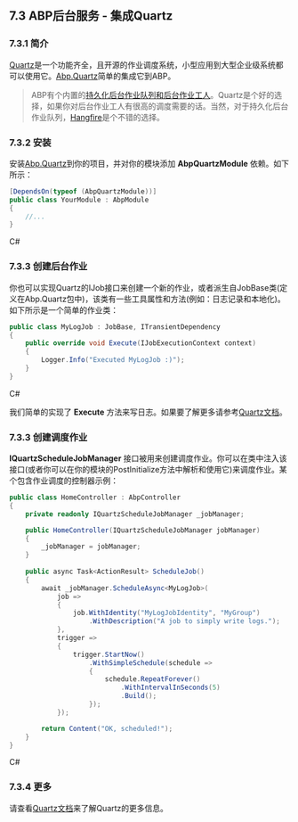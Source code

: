 ## 7.3 ABP后台服务 - 集成Quartz

### 7.3.1 简介

[Quartz](http://www.quartz-scheduler.net/)是一个功能齐全，且开源的作业调度系统，小型应用到大型企业级系统都可以使用它。[Abp.Quartz](https://www.nuget.org/packages/Abp.Quartz)简单的集成它到ABP。

> ABP有个内置的[持久化后台作业队列和后台作业工人](https://www.52abp.com/Wiki/abp-cn/latest/7.1ABP后台服务-后台作业和工人)。Quartz是个好的选择，如果你对后台作业工人有很高的调度需要的话。当然，对于持久化后台作业队列，[Hangfire](http://www.aspnetboilerplate.com/Pages/Documents/Hangfire-Integration)是个不错的选择。

### 7.3.2 安装

安装[Abp.Quartz](https://www.nuget.org/packages/Abp.Quartz)到你的项目，并对你的模块添加 **AbpQuartzModule** 依赖。如下所示：

```csharp
[DependsOn(typeof (AbpQuartzModule))]
public class YourModule : AbpModule
{
    //...
}
```

C#

### 7.3.3 创建后台作业

你也可以实现Quartz的IJob接口来创建一个新的作业，或者派生自JobBase类(定义在Abp.Quartz包中)，该类有一些工具属性和方法(例如：日志记录和本地化)。如下所示是一个简单的作业类：

```csharp
public class MyLogJob : JobBase, ITransientDependency
{
    public override void Execute(IJobExecutionContext context)
    {
        Logger.Info("Executed MyLogJob :)");
    }
}
```

C#

我们简单的实现了 **Execute** 方法来写日志。如果要了解更多请参考[Quartz文档](http://www.quartz-scheduler.net/)。

### 7.3.3 创建调度作业

**IQuartzScheduleJobManager** 接口被用来创建调度作业。你可以在类中注入该接口(或者你可以在你的模块的PostInitialize方法中解析和使用它)来调度作业。某个包含作业调度的控制器示例：

```csharp
public class HomeController : AbpController
{
    private readonly IQuartzScheduleJobManager _jobManager;

    public HomeController(IQuartzScheduleJobManager jobManager)
    {
        _jobManager = jobManager;
    }
        
    public async Task<ActionResult> ScheduleJob()
    {
        await _jobManager.ScheduleAsync<MyLogJob>(
            job =>
            {
                job.WithIdentity("MyLogJobIdentity", "MyGroup")
                    .WithDescription("A job to simply write logs.");
            },
            trigger =>
            {
                trigger.StartNow()
                    .WithSimpleSchedule(schedule =>
                    {
                        schedule.RepeatForever()
                            .WithIntervalInSeconds(5)
                            .Build();
                    });
            });

        return Content("OK, scheduled!");
    }
}   
```

C#

### 7.3.4 更多

请查看[Quartz文档](http://www.quartz-scheduler.net/)来了解Quartz的更多信息。